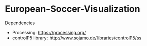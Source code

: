 # European-Soccer-Visualization

Dependencies
- Processing: https://processing.org/
- controlP5 library: http://www.sojamo.de/libraries/controlP5/ss
